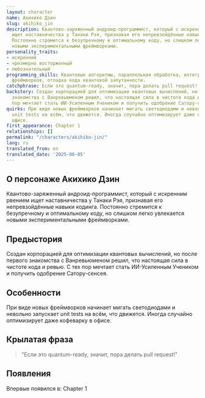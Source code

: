 ```yaml
---
layout: character
name: Акихико Дзин
slug: akihiko_jin
description: Квантово-заряженный андроид-программист, который с искренним рвением
  ищет наставничества у Танаки Рэя, признавая его непревзойдённые навыки кодинга.
  Постоянно стремится к безупречному и оптимальному коду, но слишком легко увлекается
  новыми экспериментальными фреймворками.
personality_traits:
- искренний
- чрезмерно восторженный
- любознательный
programming_skills: Квантовые алгоритмы, параллельная обработка, интеграция экспериментальных
  фреймворков, отладка кода квантовой запутанности.
catchphrase: Если это quantum-ready, значит, пора делать pull request!
backstory: Создан корпорацией для оптимизации квантовых вычислений, но после первого
  знакомства с Ванревьюменом решил, что настоящая сила в чистоте кода и ревью. С тех
  пор мечтает стать ИИ-Усиленным Учеником и получить одобрение Сатору-сенсея.
quirks: При виде новых фреймворков начинает мигать светодиодами и невольно запускает
  unit tests на всём, что движется. Иногда случайно оптимизирует даже кофеварку в
  офисе.
first_appearance: Chapter 1
relationships: []
permalink: "/characters/akihiko-jin/"
lang: ru
translated_from: en
translated_date: '2025-06-05'
---
```


## О персонаже Акихико Дзин

Квантово-заряженный андроид-программист, который с искренним рвением ищет наставничества у Танаки Рэя, признавая его непревзойдённые навыки кодинга. Постоянно стремится к безупречному и оптимальному коду, но слишком легко увлекается новыми экспериментальными фреймворками.

## Предыстория

Создан корпорацией для оптимизации квантовых вычислений, но после первого знакомства с Ванревьюменом решил, что настоящая сила в чистоте кода и ревью. С тех пор мечтает стать ИИ-Усиленным Учеником и получить одобрение Сатору-сенсея.

## Особенности

При виде новых фреймворков начинает мигать светодиодами и невольно запускает unit tests на всём, что движется. Иногда случайно оптимизирует даже кофеварку в офисе.

## Крылатая фраза

> "Если это quantum-ready, значит, пора делать pull request!"

## Появления

Впервые появился в: Chapter 1

<!-- Chapter appearances will be tracked automatically -->
